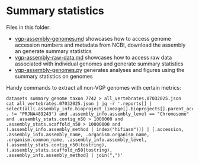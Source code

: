# Summary statistics
Files in this folder:
- [vgp-assembly-genomes.md](vgp-assembly-genomes.md) showcases how to access genome accession numbers and metadata from NCBI, download the assembly an generate summary statistics
- [vgp-assembly-raw-data.md](vgp-assembly-raw-data.md) showcases how to access raw data associated with individual genomes and generate summary statistics
- [vgp-assembly-genomes.py](vgp-assembly-genomes.py) generates analyses and figures using the summary statistics on genomes

Handy commands to extract all non-VGP genomes with certain metrics:

```
datasets summary genome taxon 7742 > all_vertebrates.07032025.json
cat all_vertebrates.07032025.json | jq -r '.reports[] | select(all(.assembly_info.bioproject_lineage[].bioprojects[].parent_accessions[]?; . != "PRJNA489243") and .assembly_info.assembly_level == "Chromosome" and .assembly_stats.contig_n50 > 1000000 and .assembly_stats.scaffold_n50 > 10000000 and (.assembly_info.assembly_method | index("hifiasm"))) | [.accession, .assembly_info.assembly_name, .organism.organism_name, .organism.common_name, .assembly_info.assembly_level, (.assembly_stats.contig_n50|tostring), (.assembly_stats.scaffold_n50|tostring), .assembly_info.assembly_method] | join(",")'
```
